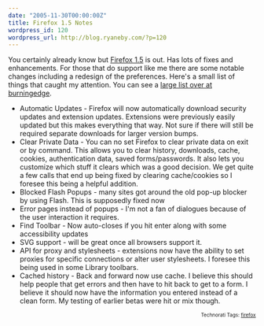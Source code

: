 ```yaml
---
date: "2005-11-30T00:00:00Z"
title: Firefox 1.5 Notes
wordpress_id: 120
wordpress_url: http://blog.ryaneby.com/?p=120
---
```

You certainly already know but <a href="http://www.mozilla.com/firefox/">Firefox 1.5</a> is out. Has lots of fixes and enhancements. For those that do support like me there are some notable changes including a redesign of the preferences. Here's a small list of things that caught my attention. You can see a <a href="http://www.squarefree.com/burningedge/releases/1.5-comprehensive.html">large list over at burningedge</a>.

<ul>
<li>Automatic Updates - Firefox will now automatically download security updates and extension updates. Extensions were previously easily updated but this makes everything that way. Not sure if there will still be required separate downloads for larger version bumps.</li>
<li>Clear Private Data - You can no set Firefox to clear private data on exit or by command. This allows you to clear history, downloads, cache, cookies, authentication data, saved forms/passwords. It also lets you customize which stuff it clears which was a good decision. We get quite a few calls that end up being fixed by clearing cache/cookies so I foresee this being a helpful addition.</li>
<li>Blocked Flash Popups - many sites got around the old pop-up blocker by using Flash. This is supposedly fixed now</li>
<li>Error pages instead of popups - I'm not a fan of dialogues because of the user interaction it requires.</li>
<li>Find Toolbar - Now auto-closes if you hit enter along with some accessibility updates</li>
<li>SVG support - will be great once all browsers support it.</li>
<li>API for proxy and stylesheets - extensions now have the ability to set proxies for specific connections or alter user stylesheets. I foresee this being used in some Library toolbars.</li>
<li>Cached history - Back and forward now use cache. I believe this should help people that get errors and then have to hit back to get to a form. I believe it should now have the information you entered instead of a clean form. My testing of earlier betas were hit or mix though.</li>
</ul>
<!-- technorati tags start --><p style="text-align:right;font-size:10px;">Technorati Tags: <a href="http://www.technorati.com/tag/firefox" rel="tag">firefox</a></p><!-- technorati tags end -->
